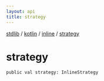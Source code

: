 ```yaml
---
layout: api
title: strategy
---
```

[stdlib](../../index.html) / [kotlin](../index.html) / [inline](index.html) / [strategy](strategy.html)

# strategy

```
public val strategy: InlineStrategy
```
